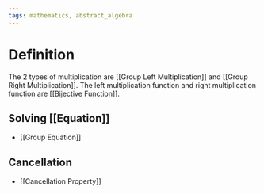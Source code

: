 ```yaml
---
tags: mathematics, abstract_algebra
---
```


# Definition

The 2 types of multiplication are [[Group Left Multiplication]] and [[Group Right Multiplication]]. The left multiplication function and right multiplication function are [[Bijective Function]].

## Solving [[Equation]]
- [[Group Equation]]

## Cancellation
- [[Cancellation Property]]